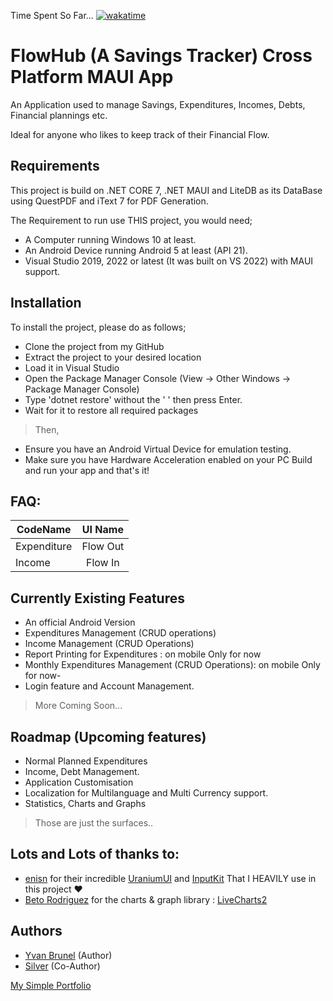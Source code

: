 Time Spent So Far... [![wakatime](https://wakatime.com/badge/user/20225675-04f6-42d1-8535-b25921cfc585/project/9869e113-a517-4e62-84dc-be741016f769.svg)](https://wakatime.com/badge/user/20225675-04f6-42d1-8535-b25921cfc585/project/9869e113-a517-4e62-84dc-be741016f769)
# FlowHub (A Savings Tracker) Cross Platform MAUI App

An Application used to manage Savings, Expenditures, Incomes, Debts, Financial plannings etc.

Ideal for anyone who likes to keep track of their Financial Flow.
## Requirements
This project is build on .NET CORE 7, .NET MAUI and LiteDB as its DataBase using QuestPDF and iText 7 for PDF Generation.

The Requirement to run use THIS project, you would need;
- A Computer running Windows 10 at least.
- An Android Device running Android 5 at least (API 21).
- Visual Studio 2019, 2022 or latest (It was built on VS 2022) with MAUI support.

## Installation
To install the project, please do as follows;
- Clone the project from my GitHub
- Extract the project to your desired location
- Load it in Visual Studio
- Open the Package Manager Console (View -> Other Windows -> Package Manager Console)
- Type 'dotnet restore' without the ' '  then press Enter. 
- Wait for it to restore all required packages

> Then,
- Ensure you have an Android Virtual Device for emulation testing.
- Make sure you have Hardware Acceleration enabled on your PC
Build and run your app and that's it!

## FAQ:

| CodeName      | UI Name       |
| ------------- |:-------------:|
| Expenditure   | Flow Out      |
| Income        | Flow In       |

## Currently Existing Features

- An official Android Version
- Expenditures Management (CRUD operations)
- Income Management (CRUD Operations)
- Report Printing for Expenditures : on mobile Only for now
- Monthly Expenditures Management (CRUD Operations): on mobile Only for now- 
- Login feature and Account Management.
> More Coming Soon...

## Roadmap (Upcoming features)
- Normal Planned Expenditures
- Income, Debt Management.
- Application Customisation
- Localization for Multilanguage and Multi Currency support.
- Statistics, Charts and Graphs

> Those are just the surfaces..

## Lots and Lots of thanks to:
 - [enisn](https://github.com/enisn) for their incredible [UraniumUI](https://github.com/enisn/UraniumUI) and [InputKit](https://github.com/enisn/Xamarin.Forms.InputKit) That I HEAVILY use in this project ❤️
- [Beto Rodriguez](https://github.com/beto-rodriguez) for the charts & graph library : [LiveCharts2](https://github.com/beto-rodriguez/LiveCharts2)


## Authors

- [Yvan Brunel](https://github.com/YBTopaz8) (Author)
- [Silver](https://github.com/Silver-U) (Co-Author)

 [My Simple Portfolio](https://flowcv.me/ybtopaz)

